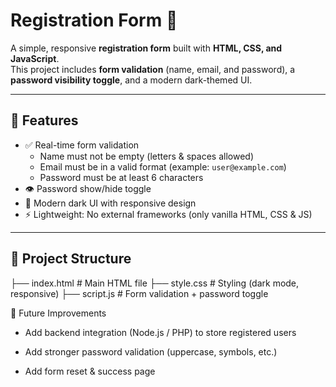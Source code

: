 # Registration Form 📝

A simple, responsive **registration form** built with **HTML, CSS, and JavaScript**.  
This project includes **form validation** (name, email, and password), a **password visibility toggle**, and a modern dark-themed UI.

---

## 🚀 Features
- ✅ Real-time form validation  
  - Name must not be empty (letters & spaces allowed)  
  - Email must be in a valid format (example: `user@example.com`)  
  - Password must be at least 6 characters  
- 👁️ Password show/hide toggle  
- 🎨 Modern dark UI with responsive design  
- ⚡ Lightweight: No external frameworks (only vanilla HTML, CSS & JS)

---

## 📂 Project Structure
├── index.html # Main HTML file
├── style.css # Styling (dark mode, responsive)
├── script.js # Form validation + password toggle

🌟 Future Improvements

 - Add backend integration (Node.js / PHP) to store registered users

 - Add stronger password validation (uppercase, symbols, etc.)

 - Add form reset & success page
